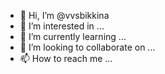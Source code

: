 - 👋 Hi, I’m @vvsbikkina
- 👀 I’m interested in ...
- 🌱 I’m currently learning ...
- 💞️ I’m looking to collaborate on ...
- 📫 How to reach me ...

<!---
vvsbikkina/vvsbikkina is a ✨ special ✨ repository because its `README.md` (this file) appears on your GitHub profile.
You can click the Preview link to take a look at your changes.
--->
